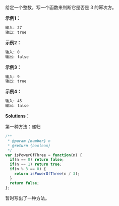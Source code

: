 给定一个整数，写一个函数来判断它是否是 3 的幂次方。

**示例1：**

```bash
输入: 27
输出: true
```

**示例2：**

```bash
输入: 0
输出: false
```

**示例3：**

```bash
输入: 9
输出: true
```

**示例4：**

```bash
输入: 45
输出: false
```

**Solutions：**

第一种方法：递归
```js
/**
 * @param {number} n
 * @return {boolean}
 */
var isPowerOfThree = function(n) { 
  if(n == 0) return false;
  if(n == 1) return true;
  if(n % 3 == 0) {
    return isPowerOfThree(n / 3);
  }
  return false;
};
```

暂时写出了一种方法。